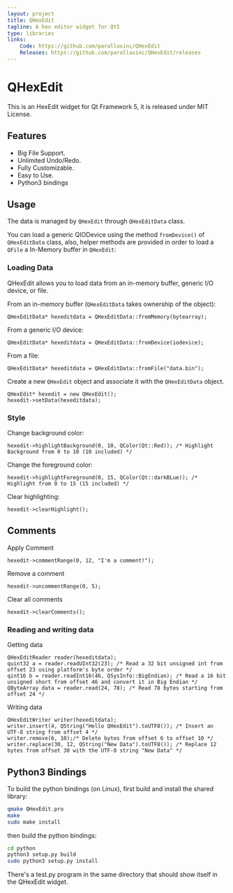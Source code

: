 ```yaml
---
layout: project
title: QHexEdit
tagline: A hex editor widget for Qt5
type: libraries
links:
    Code: https://github.com/parallaxinc/QHexEdit
    Releases: https://github.com/parallaxinc/QHexEdit/releases
---
```

QHexEdit
========

This is an HexEdit widget for Qt Framework 5, it is released under MIT License.

Features
-----
- Big File Support.
- Unlimited Undo/Redo.
- Fully Customizable.
- Easy to Use.
- Python3 bindings

Usage
-----
The data is managed by `QHexEdit` through `QHexEditData` class.

You can load a generic QIODevice using the method `fromDevice()` of `QHexEditData` class, also, helper methods are provided in order to load a `QFile` a In-Memory buffer in `QHexEdit`:

### Loading Data

QHexEdit allows you to load data from an in-memory buffer, generic I/O device, or file.

From an in-memory buffer (`QHexEditData` takes ownership of the object):

```
QHexEditData* hexeditdata = QHexEditData::fromMemory(bytearray);
```

From a generic I/O device:

```
QHexEditData* hexeditdata = QHexEditData::fromDevice(iodevice);
```

From a file:

```
QHexEditData* hexeditdata = QHexEditData::fromFile("data.bin");
```

Create a new `QHexEdit` object and associate it with the `QHexEditData` object.

```
QHexEdit* hexedit = new QHexEdit();
hexedit->setData(hexeditdata);
```

### Style

Change background color:

```
hexedit->highlightBackground(0, 10, QColor(Qt::Red)); /* Highlight Background from 0 to 10 (10 included) */
```

Change the foreground color:

```
hexedit->highlightForeground(0, 15, QColor(Qt::darkBLue)); /* Highlight from 0 to 15 (15 included) */
```

Clear highlighting:

```
hexedit->clearHighlight();
```

## Comments

Apply Comment

```
hexedit->commentRange(0, 12, "I'm a comment!");
```

Remove a comment

```
hexedit->uncommentRange(0, 5);
```

Clear all comments

```
hexedit->clearComments();
```

### Reading and writing data

Getting data

```
QHexEditReader reader(hexeditdata);
quint32 a = reader.readUInt32(23); /* Read a 32 bit unsigned int from offset 23 using platform's byte order */
qint16 b = reader.readInt16(46, QSysInfo::BigEndian); /* Read a 16 bit unsigned short from offset 46 and convert it in Big Endian */
QByteArray data = reader.read(24, 78); /* Read 78 bytes starting from offset 24 */
```

Writing data

```
QHexEditWriter writer(hexeditdata);
writer.insert(4, QString("Hello QHexEdit").toUTF8()); /* Insert an UTF-8 string from offset 4 */
writer.remove(6, 10);/* Delete bytes from offset 6 to offset 10 */
writer.replace(30, 12, QString("New Data").toUTF8()); /* Replace 12 bytes from offset 30 with the UTF-8 string "New Data" */
```

Python3 Bindings
----------------

To build the python bindings (on Linux), first build and install the shared library:

```bash
qmake QHexEdit.pro
make
sudo make install
```

then build the python bindings:

```bash
cd python
python3 setup.py build
sudo python3 setup.py install
```

There's a test.py program in the same directory that should show itself in the QHexEdit widget.

